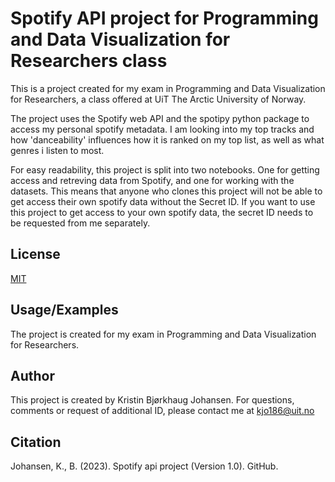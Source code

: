 # Spotify API project for Programming and Data Visualization for Researchers class

This is a project created for my exam in Programming and Data Visualization for Researchers, a class offered at UiT The Arctic University of Norway. 

The project uses the Spotify web API and the spotipy python package to access my personal spotify metadata. I am looking into my top tracks and how 'danceability' influences how it is ranked on my top list, as well as what genres i listen to most. 

For easy readability, this project is split into two notebooks. One for getting access and retreving data from Spotify, and one for working with the datasets. This means that anyone who clones this project will not be able to get access their own spotify data without the Secret ID. If you want to use this project to get access to your own spotify data, the secret ID needs to be requested from me separately. 

## License

[MIT](https://choosealicense.com/licenses/mit/)


## Usage/Examples

The project is created for my exam in Programming and Data Visualization for Researchers.


## Author

This project is created by Kristin Bjørkhaug Johansen. For questions, comments or request of additional ID, please contact me at kjo186@uit.no

## Citation

Johansen, K., B. (2023). Spotify api project (Version 1.0). GitHub.

